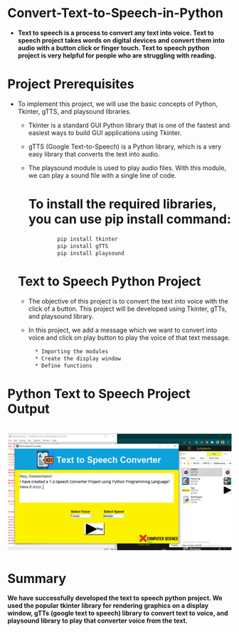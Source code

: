 # Convert-Text-to-Speech-in-Python
- <strong>Text to speech is a process to convert any text into voice. Text to speech project takes words on digital devices and convert them into audio with a button click or finger touch. Text to speech python project is very helpful for people who are struggling with reading.</strong></br>


# Project Prerequisites
- To implement this project, we will use the basic concepts of Python, Tkinter, gTTS, and playsound libraries.

  - Tkinter is a standard GUI Python library that is one of the fastest and easiest ways to build GUI applications using Tkinter.
  - gTTS (Google Text-to-Speech) is a Python library, which is a very easy library that converts the text into audio.
  - The playsound module is used to play audio files. With this module, we can play a sound file with a single line of code.
  
    # To install the required libraries, you can use pip install command:
  
                 pip install tkinter
                 pip install gTTS
                 pip install playsound
    
    
  # Text to Speech Python Project
  -  The objective of this project is to convert the text into voice with the click of a button. This project will be developed using Tkinter, gTTs, and playsound library.

  -  In this project, we add a message which we want to convert into voice and click on play button to play the voice of that text message.

           * Importing the modules
           * Create the display window
           * Define functions 
    
<h1>Python Text to Speech Project Output</h1>

# ![Result image](https://github.com/Veerendra-K/Convert-Text-to-Speech-in-Python/blob/main/Results/Result.png "Result Image") #




<h1>Summary</h1>
<strong>We have successfully developed the text to speech python project. We used the popular tkinter library for rendering graphics on a display window, gTTs (google text to speech) library to convert text to voice, and playsound library to play that converter voice from the text.</strong>
